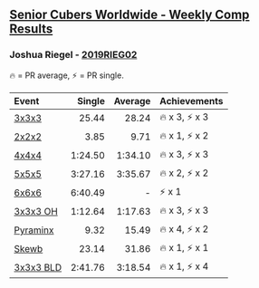 <style>table {white-space: nowrap;}</style>

## [Senior Cubers Worldwide - Weekly Comp Results](/scw-comp/results/)
### Joshua Riegel - [2019RIEG02](https://www.worldcubeassociation.org/persons/2019RIEG02)

<span style="white-space: nowrap;">🔥 = PR average</span>, <span style="white-space: nowrap;">⚡ = PR single</span>.

| Event | Single | Average | Achievements|
| :-- | --: | --: | :-- |
| [3x3x3](333.md) | 25.44 | 28.24 | 🔥 x 3, ⚡ x 3 |
| [2x2x2](222.md) | 3.85 | 9.71 | 🔥 x 1, ⚡ x 2 |
| [4x4x4](444.md) | 1:24.50 | 1:34.10 | 🔥 x 3, ⚡ x 3 |
| [5x5x5](555.md) | 3:27.16 | 3:35.67 | 🔥 x 2, ⚡ x 2 |
| [6x6x6](666.md) | 6:40.49 | - | ⚡ x 1 |
| [3x3x3 OH](333oh.md) | 1:12.64 | 1:17.63 | 🔥 x 3, ⚡ x 3 |
| [Pyraminx](pyram.md) | 9.32 | 15.49 | 🔥 x 4, ⚡ x 2 |
| [Skewb](skewb.md) | 23.14 | 31.86 | 🔥 x 1, ⚡ x 1 |
| [3x3x3 BLD](333bf.md) | 2:41.76 | 3:18.54 | 🔥 x 1, ⚡ x 4 |

<!-- Global site tag (gtag.js) - Google Analytics -->
<script async src="https://www.googletagmanager.com/gtag/js?id=UA-86348435-3"></script>
<script>window.dataLayer = window.dataLayer || []; function gtag() {dataLayer.push(arguments);} gtag('js', new Date()); gtag('config', 'UA-86348435-3');</script>
